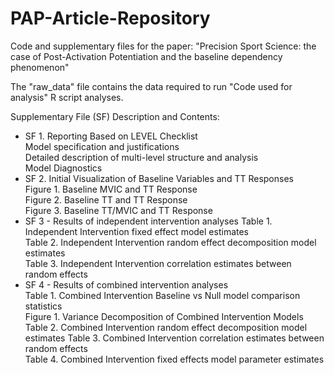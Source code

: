 # PAP-Article-Repository
Code and supplementary files for the paper: "Precision Sport Science: the case of Post-Activation Potentiation and the baseline dependency phenomenon"

The "raw_data" file contains the data required to run "Code used for analysis" R script analyses.

Supplementary File (SF) Description and Contents:
- SF 1. Reporting Based on LEVEL Checklist                                                 
 Model specification and justifications                                                 
 Detailed description of multi-level structure and analysis                             
 Model Diagnostics                                              
- SF 2. Initial Visualization of Baseline Variables and TT Responses                       
 Figure 1. Baseline MVIC and TT Response                                                
 Figure 2. Baseline TT and TT Response                                                  
 Figure 3. Baseline TT/MVIC and TT Response                                             
- SF 3 - Results of independent intervention analyses
 Table 1. Independent Intervention fixed effect model estimates                         
 Table 2. Independent Intervention random effect decomposition model estimates          
 Table 3. Independent Intervention correlation estimates between random effects         
- SF 4 - Results of combined intervention analyses                                         
 Table 1. Combined Intervention Baseline vs Null model comparison statistics            
 Figure 1. Variance Decomposition of Combined Intervention Models                       
 Table 2. Combined Intervention random effect decomposition model estimates
 Table 3. Combined Intervention correlation estimates between random effects              
 Table 4. Combined Intervention fixed effects model parameter estimates

